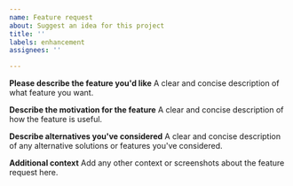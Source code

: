 ```yaml
---
name: Feature request
about: Suggest an idea for this project
title: ''
labels: enhancement
assignees: ''

---
```


**Please describe the feature you'd like**
A clear and concise description of what feature you want.

**Describe the motivation for the feature**
A clear and concise description of how the feature is useful.

**Describe alternatives you've considered**
A clear and concise description of any alternative solutions or features you've considered.

**Additional context**
Add any other context or screenshots about the feature request here.
